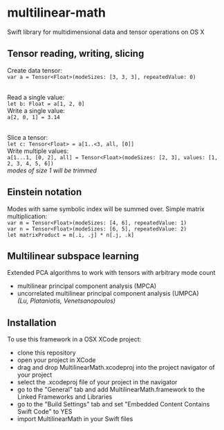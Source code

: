 # multilinear-math
Swift library for multidimensional data and tensor operations on OS X

## Tensor reading, writing, slicing
Create data tensor: <br>
```var a = Tensor<Float>(modeSizes: [3, 3, 3], repeatedValue: 0)``` <br><br>

Read a single value: <br>
```let b: Float = a[1, 2, 0]``` <br>
Write a single value: <br>
```a[2, 0, 1] = 3.14``` <br><br>

Slice a tensor: <br>
```let c: Tensor<Float> = a[1..<3, all, [0]]``` <br>
Write multiple values: <br>
```a[1...1, [0, 2], all] = Tensor<Float>(modeSizes: [2, 3], values: [1, 2, 3, 4, 5, 6])``` <br>
*modes of size 1 will be trimmed*

## Einstein notation
Modes with same symbolic index will be summed over. Simple matrix multiplication: <br>
```var m = Tensor<Float>(modeSizes: [4, 6], repeatedValue: 1)``` <br> 
```var n = Tensor<Float>(modeSizes: [6, 5], repeatedValue: 2)``` <br>
```let matrixProduct = m[.i, .j] * n[.j, .k]```

## Multilinear subspace learning
Extended PCA algorithms to work with tensors with arbitrary mode count
 - multilinear principal component analysis (MPCA)
 - uncorrelated multilinear principal component analysis (UMPCA) <br>
*(Lu, Plataniotis, Venetsanopoulos)*

## Installation
To use this framework in a OSX XCode project:
- clone this repository
- open your project in XCode
- drag and drop MultilinearMath.xcodeproj into the project navigator of your project
- select the .xcodeproj file of your project in the navigator
- go to the "General" tab and add MultilinearMath.framework to the Linked Frameworks and Libraries
- go to the "Build Settings" tab and set "Embedded Content Contains Swift Code" to YES
- import MultilinearMath in your Swift files


